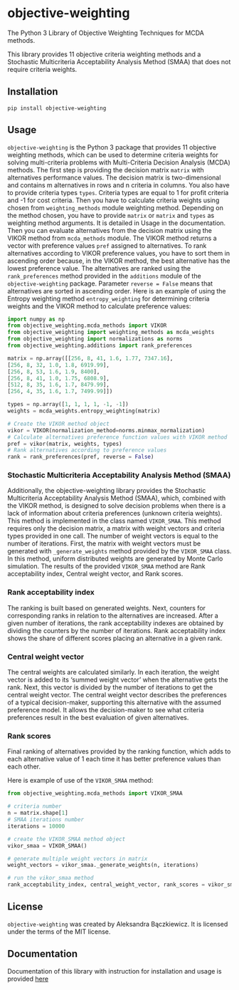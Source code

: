 # objective-weighting
The Python 3 Library of Objective Weighting Techniques for MCDA methods. 

This library provides 11 objective criteria weighting methods and a Stochastic Multicriteria Acceptability Analysis Method (SMAA) 
that does not require criteria weights.

## Installation

```
pip install objective-weighting
```

## Usage

`objective-weighting` is the Python 3 package that provides 11 objective weighting methods, which can be used to determine criteria weights for 
solving multi-criteria problems with Multi-Criteria Decision Analysis (MCDA) methods. The first step is providing the decision matrix `matrix` with alternatives 
performance values. The decision matrix is two-dimensional and contains m alternatives in rows and n criteria in columns. You also have to provide 
criteria types `types`. Criteria types are equal to 1 for profit criteria and -1 for cost criteria. Then you have to calculate criteria weights 
using chosen from `weighting_methods` module weighting method. Depending on the method chosen, you have to provide `matrix` or `matrix` and `types` as 
weighting method arguments. It is detailed in Usage in the documentation. Then you can evaluate alternatives from the decision matrix using the VIKOR method 
from `mcda_methods` module. The VIKOR method returns a vector with preference values `pref` assigned to alternatives. To rank alternatives 
according to VIKOR preference values, you have to sort them in ascending order because, in the VIKOR method, the best alternative has the lowest 
preference value. The alternatives are ranked using the `rank_preferences` method provided in the `additions` module of the `objective-weighting` 
package. Parameter `reverse = False` means that alternatives 
are sorted in ascending order. Here is an example of using the Entropy weighting method `entropy_weighting` for determining criteria weights and 
the VIKOR method to calculate preference values:

```python
import numpy as np
from objective_weighting.mcda_methods import VIKOR
from objective_weighting import weighting_methods as mcda_weights
from objective_weighting import normalizations as norms
from objective_weighting.additions import rank_preferences

matrix = np.array([[256, 8, 41, 1.6, 1.77, 7347.16],
[256, 8, 32, 1.0, 1.8, 6919.99],
[256, 8, 53, 1.6, 1.9, 8400],
[256, 8, 41, 1.0, 1.75, 6808.9],
[512, 8, 35, 1.6, 1.7, 8479.99],
[256, 4, 35, 1.6, 1.7, 7499.99]])

types = np.array([1, 1, 1, 1, -1, -1])
weights = mcda_weights.entropy_weighting(matrix)

# Create the VIKOR method object
vikor = VIKOR(normalization_method=norms.minmax_normalization)
# Calculate alternatives preference function values with VIKOR method
pref = vikor(matrix, weights, types)
# Rank alternatives according to preference values
rank = rank_preferences(pref, reverse = False)
```

### Stochastic Multicriteria Acceptability Analysis Method (SMAA)

Additionally, the objective-weighting library provides the Stochastic Multicriteria Acceptability Analysis Method (SMAA), which, combined 
with the VIKOR method, is designed to solve decision problems when there is a lack of information about criteria preferences (unknown criteria 
weights). This method is implemented in the class named `VIKOR_SMAA`. This method requires only the decision matrix, a matrix with 
weight vectors and criteria types provided in one call. The number of weight vectors is equal to the number of iterations. First, the matrix with
weight vectors must be generated with `_generate_weights` method provided by the `VIKOR_SMAA` class. In this method, uniform distributed weights 
are generated by Monte Carlo simulation. The results of the provided `VIKOR_SMAA` method are Rank acceptability index, Central weight vector, and 
Rank scores.

### Rank acceptability index

The ranking is built based on generated weights. Next, counters for corresponding ranks in relation to the alternatives are increased. 
After a given number of iterations, the rank acceptability indexes are obtained by dividing the counters by the number of iterations. 
Rank acceptability index shows the share of different scores placing an alternative in a given rank. 

### Central weight vector

The central weights are calculated similarly. In each iteration, the weight vector is added to its ‘summed weight vector’ when the 
alternative gets the rank. Next, this vector is divided by the number of iterations to get the central weight vector. The central weight 
vector describes the preferences of a typical decision-maker, supporting this alternative with the assumed preference model. It allows the 
decision-maker to see what criteria preferences result in the best evaluation of given alternatives.

### Rank scores

Final ranking of alternatives provided by the ranking function, which adds to each alternative value of 1 each time it has better preference 
values than each other.

Here is example of use of the `VIKOR_SMAA` method:

```python
from objective_weighting.mcda_methods import VIKOR_SMAA

# criteria number
n = matrix.shape[1]
# SMAA iterations number
iterations = 10000

# create the VIKOR_SMAA method object
vikor_smaa = VIKOR_SMAA()

# generate multiple weight vectors in matrix
weight_vectors = vikor_smaa._generate_weights(n, iterations)

# run the vikor_smaa method
rank_acceptability_index, central_weight_vector, rank_scores = vikor_smaa(matrix, weight_vectors, types)
```

## License

`objective-weighting` was created by Aleksandra Bączkiewicz. It is licensed under the terms of the MIT license.

## Documentation

Documentation of this library with instruction for installation and usage is 
provided [here](https://objective-weighting.readthedocs.io/en/latest/)
